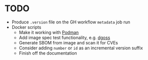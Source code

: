 # TODO

- Produce `.version` file on the GH workflow `metadata` job run
- Docker scripts
  - Make it working with [Podman](https://podman.io/)
  - Add image spec test functionality, e.g. [dgoss](https://github.com/goss-org/goss/tree/master/extras/dgoss)
  - Generate SBOM from image and scan it for CVEs
  - Consider adding `number` or `id` as an incremental version suffix
  - Finish off the documentation
